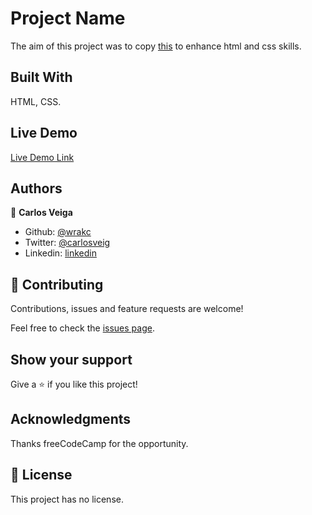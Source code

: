 # Project Name

The aim of this project was to copy [this](https://codepen.io/freeCodeCamp/full/zNqgVx) to enhance html and css skills.

## Built With

HTML, CSS.

## Live Demo

[Live Demo Link](https://raw.githack.com/epinczinger/newyork_times/main_page/index.html)


## Authors

👤 **Carlos Veiga**

- Github: [@wrakc](https://github.com/wrack)
- Twitter: [@carlosveig](https://twitter.com/carlosveig)
- Linkedin: [linkedin](https://linkedin.com/chveiga)


## 🤝 Contributing

Contributions, issues and feature requests are welcome!

Feel free to check the [issues page]().

## Show your support

Give a ⭐️ if you like this project!

## Acknowledgments

Thanks freeCodeCamp for the opportunity.


## 📝 License

This project has no license.

